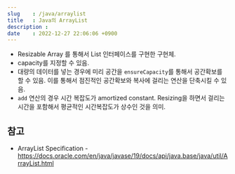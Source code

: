 ```yaml
---
slug    : /java/arraylist
title   : Java의 ArrayList
description : 
date    : 2022-12-27 22:06:06 +0900
---
```


- Resizable Array 를 통해서 List 인터페이스를 구현한 구현체.
- capacity를 지정할 수 있음. 
- 대량의 데이터를 넣는 경우에 미리 공간을 `ensureCapacity`를 통해서 공간확보를 할 수 있음. 이를 통해서 점진적인 공간확보와 복사에 걸리는 연산을 단축시킬 수 있음. 
- `add` 연산의 경우 시간 복잡도가 amortized constant. Resizing을 하면서 걸리는 시간을 포함해서 평균적인 시간복잡도가 상수인 것을 의미. 
  
## 참고
- ArrayList Specification - https://docs.oracle.com/en/java/javase/19/docs/api/java.base/java/util/ArrayList.html
